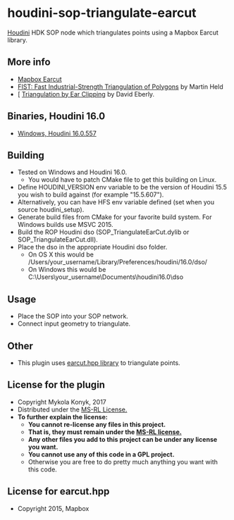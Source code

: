 # houdini-sop-triangulate-earcut

[Houdini](http://www.sidefx.com/index.php) HDK SOP node which triangulates points using a Mapbox Earcut library.

## More info
* [Mapbox Earcut](https://github.com/mapbox/earcut.hpp)
* [FIST: Fast Industrial-Strength Triangulation of Polygons](http://www.cosy.sbg.ac.at/~held/projects/triang/triang.html) by Martin Held
* [ [Triangulation by Ear Clipping](http://www.geometrictools.com/Documentation/TriangulationByEarClipping.pdf) by David Eberly.

## Binaries, Houdini 16.0
* [Windows, Houdini 16.0.557](https://github.com/ttvd/houdini-sop-triangulate-earcut/releases/download/1.0/SOP_TriangulateEarCut.16.0.557.Win64.rar) 

## Building

* Tested on Windows and Houdini 16.0.
  * You would have to patch CMake file to get this building on Linux.
* Define HOUDINI_VERSION env variable to be the version of Houdini 15.5 you wish to build against (for example "15.5.607").
* Alternatively, you can have HFS env variable defined (set when you source houdini_setup).
* Generate build files from CMake for your favorite build system. For Windows builds use MSVC 2015.
* Build the ROP Houdini dso (SOP_TriangulateEarCut.dylib or SOP_TriangulateEarCut.dll).
* Place the dso in the appropriate Houdini dso folder.
  * On OS X this would be /Users/your_username/Library/Preferences/houdini/16.0/dso/
  * On Windows this would be C:\Users\your_username\Documents\houdini16.0\dso

## Usage

* Place the SOP into your SOP network.
* Connect input geometry to triangulate.

## Other

* This plugin uses [earcut.hpp library](https://github.com/mapbox/earcut.hpp) to triangulate points.

## License for the plugin

* Copyright Mykola Konyk, 2017
* Distributed under the [MS-RL License.](http://opensource.org/licenses/MS-RL)
* **To further explain the license:**
  * **You cannot re-license any files in this project.**
  * **That is, they must remain under the [MS-RL license.](http://opensource.org/licenses/MS-RL)**
  * **Any other files you add to this project can be under any license you want.**
  * **You cannot use any of this code in a GPL project.**
  * Otherwise you are free to do pretty much anything you want with this code.
  
## License for earcut.hpp
* Copyright 2015, Mapbox
